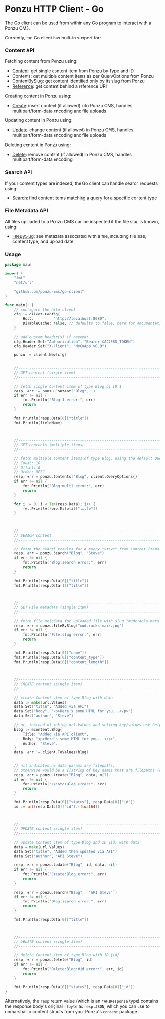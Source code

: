 # Ponzu HTTP Client - Go

The Go client can be used from within any Go program to interact with a Ponzu CMS.

Currently, the Go client has built-in support for:

### Content API
Fetching content from Ponzu using:
- [Content](https://godoc.org/github.com/ponzu-cms/go-client#Client.Content): get single content item from Ponzu by Type and ID
- [Contents](https://godoc.org/github.com/ponzu-cms/go-client#Client.Contents): get multiple content items as per QueryOptions from Ponzu
- [ContentBySlug](https://godoc.org/github.com/ponzu-cms/go-client#Client.ContentBySlug): get content identified only by its slug from Ponzu
- [Reference](https://godoc.org/github.com/ponzu-cms/go-client#Client.Reference): get content behind a reference URI

Creating content in Ponzu using:
- [Create](https://godoc.org/github.com/ponzu-cms/go-client#Client.Create): insert content (if allowed) into Ponzu CMS, handles multipart/form-data
encoding and file uploads

Updating content in Ponzu using:
- [Update](https://godoc.org/github.com/ponzu-cms/go-client#Client.Update): change content (if allowed) in Ponzu CMS, handles multipart/form-data
encoding and file uploads

Deleting content in Ponzu using:
- [Delete](https://godoc.org/github.com/ponzu-cms/go-client#Client.Delete): remove content (if allowed) in Ponzu CMS, handles multipart/form-data
encoding

### Search API
If your content types are indexed, the Go client can handle search requests using:
- [Search](https://godoc.org/github.com/ponzu-cms/go-client#Client.Search): find content items matching a query for a specific content type

### File Metadata API
All files uploaded to a Ponzu CMS can be inspected if the file slug is known, using:
- [FileBySlug](https://godoc.org/github.com/ponzu-cms/go-client#Client.FileBySlug): see metadata associated with a file, including file size, content type,
and upload date

### Usage
```go
package main

import (
	"fmt"
	"net/url"

	"github.com/ponzu-cms/go-client"
)

func main() {
    // configure the http client
    cfg := client.Config{
        Host:         "http://localhost:8080",
        DisableCache: false, // defaults to false, here for documentation
    }

    // add custom header(s) if needed:
    cfg.Header.Set("Authorization", "Bearer $ACCESS_TOKEN")
    cfg.Header.Set("X-Client", "MyGoApp v0.9")

    ponzu := client.New(cfg)


    //------------------------------------------------------------------
    // GET content (single item)
    //------------------------------------------------------------------

    // fetch single Content item of type Blog by ID 1
    resp, err := ponzu.Content("Blog", 1)
    if err != nil {
        fmt.Println("Blog:1 error:", err)
        return
    }

    fmt.Println(resp.Data[0]["title"])
	fmt.Println(fieldName)



    //------------------------------------------------------------------
    // GET contents (multiple items)
    //------------------------------------------------------------------

    // fetch multiple Content items of type Blog, using the default QueryOptions
    // Count: 10
    // Offset: 0
    // Order: DESC
    resp, err = ponzu.Contents("Blog", client.QueryOptions{})
    if err != nil {
        fmt.Println("Blog:multi error:", err)
        return
    }

    for i := 0; i < len(resp.Data); i++ {
        fmt.Println(resp.Data[i]["title"])
    }



    //------------------------------------------------------------------
    // SEARCH content
    //------------------------------------------------------------------

    // fetch the search results for a query "Steve" from Content items of type Blog
    resp, err = ponzu.Search("Blog", "Steve")
    if err != nil {
        fmt.Println("Blog:search error:", err)
        return
    }

    fmt.Println(resp.Data[0]["title"])
    fmt.Println(resp.Data[1]["title"])



    //------------------------------------------------------------------
    // GET File metadata (single item)
    //------------------------------------------------------------------

    // fetch file metadata for uploaded file with slug "mudcracks-mars.jpg" (slug is normalized filename)
    resp, err = ponzu.FileBySlug("mudcracks-mars.jpg")
    if err != nil {
        fmt.Println("File:slug error:", err)
        return
    }

    fmt.Println(resp.Data[0]["name"])
    fmt.Println(resp.Data[0]["content_type"])
    fmt.Println(resp.Data[0]["content_length"])



    //------------------------------------------------------------------
    // CREATE content (single item)
    //------------------------------------------------------------------

    // create Content item of type Blog with data
    data := make(url.Values)
    data.Set("title", "Added via API")
    data.Set("body", "<p>Here's some HTML for you...</p>")
    data.Set("author", "Steve")

    // or, instead of making url.Values and setting key/values use helper func:
    blog := &content.Blog{
        Title: "Added via API client",
        Body: "<p>Here's some HTML for you...</p>",
        Author: "Steve",
    }
    data, err := client.ToValues(blog)


    // nil indicates no data params are filepaths, 
    // otherwise would be a []string of key names that are filepaths (docs coming)
    resp, err = ponzu.Create("Blog", data, nil)
    if err != nil {
        fmt.Println("Create:Blog error:", err)
        return
    }

    fmt.Println(resp.Data[0]["status"], resp.Data[0]["id"])
    id := int(resp.Data[0]["id"].(float64))



    //------------------------------------------------------------------
    // UPDATE content (single item)
    //------------------------------------------------------------------

    // update Content item of type Blog and ID {id} with data
    data = make(url.Values)
    data.Set("title", "Added then updated via API")
    data.Set("author", "API Steve")

    resp, err = ponzu.Update("Blog", id, data, nil)
    if err != nil {
        fmt.Println("Create:Blog error:", err)
        return
    }

    resp, err = ponzu.Search("Blog", `"API Steve"`)
    if err != nil {
        fmt.Println("Blog:search error:", err)
        return
    }

    fmt.Println(resp.Data[0]["title"])



    //------------------------------------------------------------------
    // DELETE content (single item)
    //------------------------------------------------------------------

    // delete Content item of type Blog with ID {id}
    resp, err = ponzu.Delete("Blog", id)
    if err != nil {
        fmt.Println("Delete:Blog:#id error:", err, id)
        return
    }

    fmt.Println(resp.Data[0]["status"], resp.Data[0]["id"])
}

```

Alternatively, the `resp` return value (which is an `*APIResponse` type) contains the response body's original
`[]byte` as `resp.JSON`, which you can use to unmarshal to content structs from
your Ponzu's `content` package.